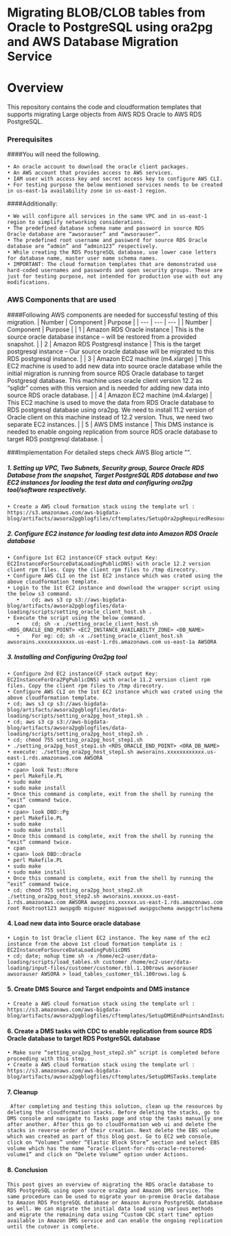# Migrating BLOB/CLOB tables from Oracle to PostgreSQL using ora2pg and AWS Database Migration Service
# Overview
This repository contains the code and cloudformation templates that supports migrating Large objects from AWS RDS Oracle to AWS RDS PostgreSQL.

### Prerequisites
####You will need the following.
```
• An oracle account to download the oracle client packages.
• An AWS account that provides access to AWS services.
• IAM user with access key and secret access key to configure AWS CLI.
• For testing purpose the below mentioned services needs to be created in us-east-1a availability zone in us-east-1 region.
```
####Additionally:
```
• We will configure all services in the same VPC and in us-east-1 region to simplify networking considerations.
• The predefined database schema name and password in source RDS Oracle database are “awsorauser” and “awsorauser”.
• The predefined root username and password for source RDS Oracle database are “admin” and “admin123” respectively.
• While creating the RDS PostgreSQL database, use lower case letters for database name, master user name schema names. 
• IMPORTANT: The cloud formation templates that are demonstrated use hard-coded usernames and passwords and open security groups. These are just for testing purpose, not intended for production use with out any modifications.
```
### AWS Components that are used
####Following AWS components are needed for successful testing of this migration.
| Number | Component | Purpose |
| --- | --- | --- |
| Number | Component | Purpose |
| 1	| Amazon RDS Oracle instance | 	This is the source oracle database instance – will be restored from a provided snapshot. |
| 2	| Amazon RDS Postgresql instance | 	This is the target postgresql instance – Our source oracle database will be migrated to this RDS postgresql instance. |
| 3	| Amazon EC2 machine (m4.xlarge) | 	This EC2 machine is used to add new data into source oracle database while the initial migration is running from source RDS Oracle database to target Postgresql database. This machine uses oracle client version 12.2 as “sqlldr” comes with this version and is needed for adding new data into source RDS oracle database. |
| 4	| Amazon EC2 machine (m4.4xlarge) | 	This EC2 machine is used to move the data from RDS Oracle database to RDS postgresql database using ora2pg. We need to install 11.2 version of Oracle client on this machine instead of 12.2 version. Thus, we need two separate EC2 instances. |
| 5	| AWS DMS instance | 	This DMS instance is needed to enable ongoing replication from source RDS oracle database to target RDS postgresql database. |

###Implementation
For detailed steps check AWS Blog article "".
##### 1. Setting up VPC, Two Subnets, Security group, Source Oracle RDS Database from the snapshot, Target PostgreSQL RDS database and two EC2 instances for loading the test data and configuring ora2pg tool/software respectively. 
```
• Create a AWS cloud formation stack using the template url :  https://s3.amazonaws.com/aws-bigdata-blog/artifacts/awsora2pgblogfiles/cftemplates/SetupOra2pgRequiredResources.template
```
##### 2. Configure EC2 instance for loading test data into Amazon RDS Oracle database
```
• Configure 1st EC2 instance(CF stack output Key: EC2InstanceForSourceDataLoadingPublicDNS) with oracle 12.2 version client rpm files. Copy the client rpm files to /tmp direcotry.
• Configure AWS CLI on the 1st EC2 instance which was crated using the above cloudformation template.
• Login to the 1st EC2 instance and download the wrapper script using the below s3 command.
   •	cd; aws s3 cp s3://aws-bigdata-blog/artifacts/awsora2pgblogfiles/data-loading/scripts/setting_oracle_client_host.sh .
• Execute the script using the below command.
   •	cd; sh -x ./setting_oracle_client_host.sh <RDS_ORACLE_END_POINT> <EC2_INSTANCE_AVAILABILTY_ZONE> <DB_NAME>
   •	For eg: cd; sh -x ./setting_oracle_client_host.sh awsorains.xxxxxxxxxxxx.us-east-1.rds.amazonaws.com us-east-1a AWSORA
```
##### 3. Installing and Configuring Ora2pg tool
```
• Configure 2nd EC2 instance(CF stack output Key: EC2InstanceForOra2PgPublicDNS) with oracle 11.2 version client rpm files. Copy the client rpm files to /tmp direcotry.
• Configure AWS CLI on the 1st EC2 instance which was crated using the above cloudformation template.
• cd; aws s3 cp s3://aws-bigdata-blog/artifacts/awsora2pgblogfiles/data-loading/scripts/setting_ora2pg_host_step1.sh .
• cd; aws s3 cp s3://aws-bigdata-blog/artifacts/awsora2pgblogfiles/data-loading/scripts/setting_ora2pg_host_step2.sh .
• cd; chmod 755 setting_ora2pg_host_step1.sh
• ./setting_ora2pg_host_step1.sh <RDS_ORACLE_END_POINT> <ORA_DB_NAME>
• execute: ./setting_ora2pg_host_step1.sh awsorains.xxxxxxxxxxxx.us-east-1.rds.amazonaws.com AWSORA
• cpan
• cpan> look Test::More
• perl Makefile.PL
• sudo make
• sudo make install
• Once this command is complete, exit from the shell by running the “exit” command twice.
• cpan
• cpan> look DBD::Pg
• perl Makefile.PL
• sudo make
• sudo make install
• Once this command is complete, exit from the shell by running the “exit” command twice.
• cpan
• cpan> look DBD::Oracle
• perl Makefile.PL
• sudo make
• sudo make install
• Once this command is complete, exit from the shell by running the “exit” command twice.
• cd; chmod 755 setting_ora2pg_host_step2.sh
./setting_ora2pg_host_step2.sh awsorains.xxxxxx.us-east-1.rds.amazonaws.com AWSORA awspgins.xxxxxx.us-east-1.rds.amazonaws.com root Rootroot123 awspgdb miguser migpasswd awspgschema awspgctrlschema
```
#### 4.	Load new data into Source oracle database
```
• Login to 1st Oracle client EC2 instance. The key name of the ec2 instance from the above 1st cloud formation template is : EC2InstanceForSourceDataLoadingPublicDNS
• cd; date; nohup time sh -x /home/ec2-user/data-loading/scripts/load_tables.sh customer /home/ec2-user/data-loading/input-files/customer/customer.tbl.1.100rows awsorauser awsorauser AWSORA > load_tables_customer_tbl.100rows.log &
```
#### 5. Create DMS Source and Target endpoints and DMS instance
```
• Create a AWS cloud formation stack using the template url : https://s3.amazonaws.com/aws-bigdata-blog/artifacts/awsora2pgblogfiles/cftemplates/SetupDMSEndPointsAndInstance.template
```
#### 6. Create a DMS tasks with CDC to enable replication from source RDS Oracle database to target RDS PostgreSQL database
```
• Make sure “setting_ora2pg_host_step2.sh” script is completed before proceeding with this step. 
• Create a AWS cloud formation stack using the template url : https://s3.amazonaws.com/aws-bigdata-blog/artifacts/awsora2pgblogfiles/cftemplates/SetupDMSTasks.template
```
#### 7.	Cleanup
```
 After completing and testing this solution, clean up the resources by deleting the cloudformation stacks. Before deleting the stacks, go to DMS console and navigate to Tasks page and stop the tasks manually one after another. After this go to cloudformation web ui and delete the stacks in reverse order of their creation. Next delete the EBS volume which was created as part of this blog post. Go to EC2 web console, click on “Volumes” under “Elastic Block Store” section and select EBS volume which has the name “oracle-client-for-rds-oracle-restored-volume1” and click on “Delete Volume” option under Actions.
```
#### 8.	Conclusion
```
This post gives an overview of migrating the RDS oracle database to RDS PostgreSQL using open source ora2pg and Amazon DMS service. The same procedure can be used to migrate your on-premise Oracle database to Amazon RDS PostgreSQL database or Amazon Aurora PostgreSQL database as well. We can migrate the initial data load using various methods and migrate the remaining data using “Custom CDC start time” option available in Amazon DMS service and can enable the ongoing replication until the cutover is complete.  
```

